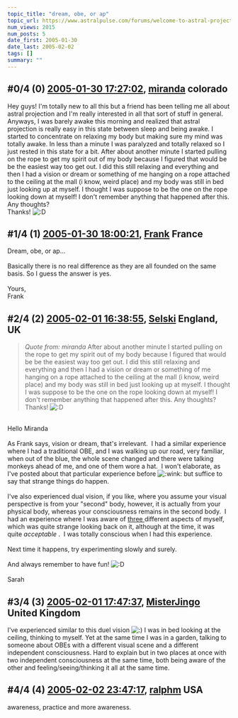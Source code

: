 ```yaml
---
topic_title: "dream, obe, or ap"
topic_url: https://www.astralpulse.com/forums/welcome-to-astral-projection-experiences!/dream-obe-or-ap
num_views: 2015
num_posts: 5
date_first: 2005-01-30
date_last: 2005-02-02
tags: []
summary: ""
---
```


## \#0/4 (0) [2005-01-30 17:27:02](https://www.astralpulse.com/forums/index.php?msg=145936), [miranda](https://www.astralpulse.com/forums/profile/?u=8211) colorado ##
<section>
Hey guys! I'm totally new to all this but a friend has been telling me all about astral projection and I'm really interested in all that sort of stuff in general. Anyways, I was barely awake this morning and realized that astral projection is really easy in this state between sleep and being awake. I started to concentrate on relaxing my body but making sure my mind was totally awake. In less than a minute I was paralyzed and totally relaxed so I just rested in this state for a bit. After about another minute I started pulling on the rope to get my spirit out of my body because I figured that would be be the easiest way too get out. I did this still relaxing and everything and then I had a vision or dream or something of me hanging on a rope attached to the ceiling at the mall (i know, weird place) and my body was still in bed just looking up at myself. I thought I was suppose to be the one on the rope looking down at myself! I don't remember anything that happened after this. Any thoughts?
<br>
Thanks!
<img alt=":D" class="smiley" src="https://www.astralpulse.com/forums/Smileys/fugue/cheesy.png" title="Cheesy"/>
</section>

## \#1/4 (1) [2005-01-30 18:00:21](https://www.astralpulse.com/forums/index.php?msg=145947), [Frank](https://www.astralpulse.com/forums/profile/?u=359) France ##
<section>
Dream, obe, or ap...
<br>
<br>
Basically there is no real difference as they are all founded on the same basis. So I guess the answer is yes.
<br>
<br>
Yours,
<br>
Frank
</section>

## \#2/4 (2) [2005-02-01 16:38:55](https://www.astralpulse.com/forums/index.php?msg=146363), [Selski](https://www.astralpulse.com/forums/profile/?u=6012) England, UK ##
<section>
<blockquote class="bbc_standard_quote">
 <cite>
  Quote from: miranda
 </cite>
 After about another minute I started pulling on the rope to get my spirit out of my body because I figured that would be be the easiest way too get out. I did this still relaxing and everything and then I had a vision or dream or something of me hanging on a rope attached to the ceiling at the mall (i know, weird place) and my body was still in bed just looking up at myself. I thought I was suppose to be the one on the rope looking down at myself! I don't remember anything that happened after this. Any thoughts?
 <br>
 Thanks!
 <img alt=":D" class="smiley" src="https://www.astralpulse.com/forums/Smileys/fugue/cheesy.png" title="Cheesy"/>
</blockquote>
<br>
Hello Miranda
<br>
<br>
As Frank says, vision or dream, that's irrelevant.  I had a similar experience where I had a traditional OBE, and I was walking up our road, very familiar, when out of the blue, the whole scene changed and there were talking monkeys ahead of me, and one of them wore a hat.  I won't elaborate, as I've posted about that particular experience before
<img alt=":wink:" class="smiley" src="https://www.astralpulse.com/forums/Smileys/fugue/wink.png" title="Wink"/>
but suffice to say that strange things do happen.
<br>
<br>
I've also experienced dual vision, if you like, where you assume your visual perspective is from your "second" body, however, it is actually from your physical body, whereas your consciousness remains in the second body.  I had an experience where I was aware of
<u>
 three
</u>
different aspects of myself, which was quite strange looking back on it, although at the time, it was quite
<i>
 acceptable
</i>
.  I was totally conscious when I had this experience.
<br>
<br>
Next time it happens, try experimenting slowly and surely.
<br>
<br>
And always remember to have fun!
<img alt=":D" class="smiley" src="https://www.astralpulse.com/forums/Smileys/fugue/cheesy.png" title="Cheesy"/>
<br>
<br>
Sarah
</section>

## \#3/4 (3) [2005-02-01 17:47:37](https://www.astralpulse.com/forums/index.php?msg=146378), [MisterJingo](https://www.astralpulse.com/forums/profile/?u=2548) United Kingdom ##
<section>
I've experienced similar to this duel vision
<img alt=":)" class="smiley" src="https://www.astralpulse.com/forums/Smileys/fugue/smiley.png" title="Smiley"/>
I was in bed looking at the ceiling, thinking to myself. Yet at the same time I was in a garden, talking to someone about OBEs with a different visual scene and a different independent consciousness. Hard to explain but in two places at once with two independent consciousness at the same time, both being aware of the other and feeling/seeing/thinking it all at the same time.
</section>

## \#4/4 (4) [2005-02-02 23:47:17](https://www.astralpulse.com/forums/index.php?msg=146660), [ralphm](https://www.astralpulse.com/forums/profile/?u=488) USA ##
<section>
awareness, practice and more awareness.
</section>